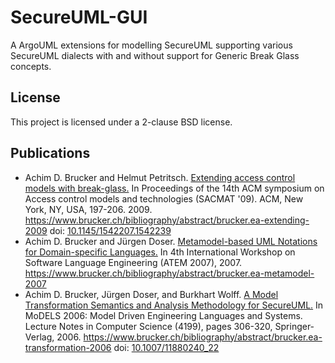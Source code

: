 # SecureUML-GUI
A ArgoUML extensions for modelling SecureUML supporting various SecureUML
dialects with and without support for Generic Break Glass concepts. 

## License
This project is licensed under a 2-clause BSD license. 

## Publications
* Achim D. Brucker and Helmut Petritsch. [Extending access control 
  models with break-glass.](https://www.brucker.ch/bibliography/download/2009/brucker.ea-extending-2009.pdf) 
  In Proceedings of the 14th ACM symposium on Access control models 
  and technologies (SACMAT '09). ACM, New York, NY, USA, 197-206. 2009. 
  https://www.brucker.ch/bibliography/abstract/brucker.ea-extending-2009
  doi: [10.1145/1542207.1542239](http://dx.doi.org/10.1145/1542207.1542239)
* Achim D. Brucker and Jürgen Doser. [Metamodel-based UML Notations for 
  Domain-specific Languages.](https://www.brucker.ch/bibliography/download/2007/brucker.ea-metamodel-2007.pdf) 
  In 4th International Workshop on Software Language Engineering (ATEM 2007), 
  2007.
  https://www.brucker.ch/bibliography/abstract/brucker.ea-metamodel-2007
* Achim D. Brucker, Jürgen Doser, and Burkhart Wolff. [A Model
  Transformation Semantics and Analysis Methodology for SecureUML.](https://www.brucker.ch/bibliography/download/2006/brucker.ea-transformation-2006.pdf) In
  MoDELS 2006: Model Driven Engineering Languages and Systems. Lecture
  Notes in Computer Science (4199), pages 306-320,
  Springer-Verlag, 2006.
  https://www.brucker.ch/bibliography/abstract/brucker.ea-transformation-2006
  doi: [10.1007/11880240_22](http://dx.doi.org/10.1007/11880240_22) 

